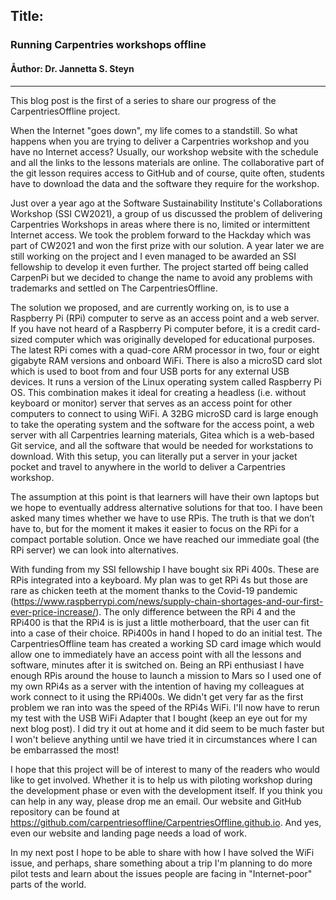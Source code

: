 ## Title:
### Running Carpentries workshops offline
#### Åuthor: Dr. Jannetta S. Steyn
---

This blog post is the first of a series to share our progress of the CarpentriesOffline project.

When the Internet "goes down", my life comes to a standstill. So what happens when you are trying to deliver a Carpentries workshop and you have no Internet access? Usually, our workshop website with the schedule and all the links to the lessons materials are online. The collaborative part of the git lesson requires access to GitHub and of course, quite often, students have to download the data and the software they require for the workshop.

Just over a year ago at the Software Sustainability Institute's Collaborations Workshop (SSI CW2021), a group of us discussed the problem of delivering Carpentries Workshops in areas where there is no, limited or intermittent Internet access. We took the problem forward to the Hackday which was part of CW2021 and won the first prize with our solution. A year later we are still working on the project and I even managed to be awarded an SSI fellowship to develop it even further. The project started off being called CarpenPi but we decided to change the name to avoid any problems with trademarks and  settled on The CarpentriesOffline.

The solution we proposed, and are currently working on, is to use a Raspberry Pi (RPi) computer to serve as an access point and a web server. If you have not heard of a Raspberry Pi computer before, it is a credit card-sized computer which was originally developed for educational purposes. The latest RPi comes with a quad-core ARM processor in two, four or eight gigabyte RAM versions and onboard WiFi. There is also a microSD card slot which is used to boot from and four USB ports for any external USB devices. It runs a version of the Linux operating system called Raspberry Pi OS. This combination makes it ideal for creating a headless (i.e. without keyboard or monitor) server that serves as an access point for other computers to connect to using WiFi. A 32BG microSD card is large enough to take the operating system and the software for the access point, a web server with all Carpentries learning materials, Gitea which is a web-based Git service, and all the software that would be needed for workstations to download. With this setup, you can literally put a server in your jacket pocket and travel to anywhere in the world to deliver a Carpentries workshop. 

The assumption at this point is that learners will have their own laptops but we hope to eventually address alternative solutions for that too. I have been asked many times whether we have to use RPis. The truth is that we don’t have to, but for the moment it makes it easier to focus on the RPi for a compact portable solution. Once we have reached our immediate goal (the RPi server) we can look into alternatives.

With funding from my SSI fellowship I have bought six RPi 400s. These are RPis integrated into a keyboard. My plan was to get RPi 4s but those are rare as chicken teeth at the moment thanks to the Covid-19 pandemic (https://www.raspberrypi.com/news/supply-chain-shortages-and-our-first-ever-price-increase/).  The only difference between the RPi 4 and the RPi400 is that the RPi4 is is just a little motherboard, that the user can fit into a case of their choice. RPi400s in hand I hoped to do an initial test. The CarpentriesOffline team has created a working SD card image which would allow one to immediately have an access point with all the lessons and software, minutes after it is switched on. Being an RPi enthusiast I have enough RPis around the house to launch a mission to Mars so I used one of my own RPi4s as a server with the intention of having my colleagues at work connect to it using the RPi400s. We didn't get very far as the first problem we ran into was the speed of the RPi4s WiFi. I'll now have to rerun my test with the USB WiFi Adapter that I bought (keep an eye out for my next blog post). I did try it out at home and it did seem to be much faster but I won't believe anything until we have tried it in circumstances where I can be embarrassed the most!

I hope that this project will be of interest to many of the readers who would like to get involved. Whether it is to help us with piloting workshop during the development phase or even with the development itself. If you think you can help in any way, please drop me an email. Our website and GitHub repository can be found at https://github.com/carpentriesoffline/CarpentriesOffline.github.io. And yes, even our website and landing page needs a load of work. 

In my next post I hope to be able to share with how I have solved the WiFi issue, and perhaps, share something about a trip I'm planning to do more pilot tests and learn about the issues people are facing in "Internet-poor" parts of the world.
